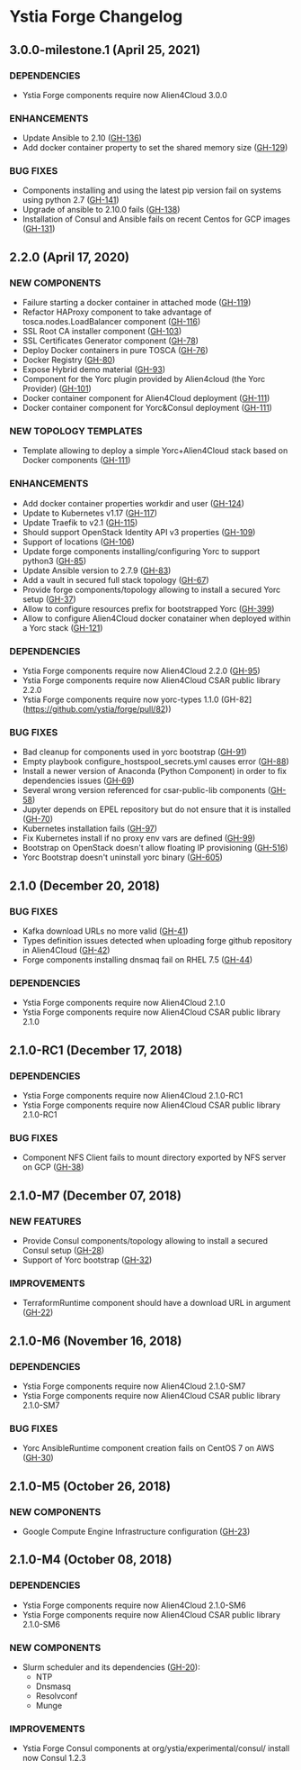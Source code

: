 # Ystia Forge Changelog

## 3.0.0-milestone.1 (April 25, 2021)

### DEPENDENCIES

* Ystia Forge components require now Alien4Cloud 3.0.0

### ENHANCEMENTS

* Update Ansible to 2.10 ([GH-136](https://github.com/ystia/forge/issues/136))
* Add docker container property to set the shared memory size ([GH-129](https://github.com/ystia/forge/issues/129))

### BUG FIXES

* Components installing and using the latest pip version fail on systems using python 2.7 ([GH-141](https://github.com/ystia/forge/issues/141))
* Upgrade of ansible to 2.10.0 fails ([GH-138](https://github.com/ystia/forge/issues/138))
* Installation of Consul and Ansible fails on recent Centos for GCP images ([GH-131](https://github.com/ystia/forge/issues/131))

## 2.2.0 (April 17, 2020)

### NEW COMPONENTS

* Failure starting a docker container in attached mode ([GH-119](https://github.com/ystia/forge/issues/119))
* Refactor HAProxy component to take advantage of tosca.nodes.LoadBalancer component ([GH-116](https://github.com/ystia/forge/issues/116))
* SSL Root CA installer component ([GH-103](https://github.com/ystia/forge/issues/103))
* SSL Certificates Generator component ([GH-78](https://github.com/ystia/forge/issues/78))
* Deploy Docker containers in pure TOSCA ([GH-76](https://github.com/ystia/forge/issues/76))
* Docker Registry ([GH-80](https://github.com/ystia/forge/issues/80))
* Expose Hybrid demo material ([GH-93](https://github.com/ystia/forge/issues/93))
* Component for the Yorc plugin provided by Alien4cloud (the Yorc Provider) ([GH-101](https://github.com/ystia/forge/issues/101))
* Docker container component for Alien4Cloud deployment ([GH-111](https://github.com/ystia/forge/issues/111))
* Docker container component for Yorc&Consul deployment ([GH-111](https://github.com/ystia/forge/issues/111))

### NEW TOPOLOGY TEMPLATES

* Template allowing to deploy a simple Yorc+Alien4Cloud stack based on Docker components ([GH-111](https://github.com/ystia/forge/issues/111))

### ENHANCEMENTS

* Add docker container properties workdir and user ([GH-124](https://github.com/ystia/forge/issues/124))
* Update to Kubernetes v1.17 ([GH-117](https://github.com/ystia/forge/issues/117))
* Update Traefik to v2.1 ([GH-115](https://github.com/ystia/forge/issues/115))
* Should support OpenStack Identity API v3 properties ([GH-109](https://github.com/ystia/forge/issues/109))
* Support of locations ([GH-106](https://github.com/ystia/forge/issues/106))
* Update forge components installing/configuring Yorc to support python3 ([GH-85](https://github.com/ystia/forge/issues/85))
* Update Ansible version to 2.7.9 ([GH-83](https://github.com/ystia/forge/issues/83))
* Add a vault in secured full stack topology ([GH-67](https://github.com/ystia/forge/issues/67))
* Provide forge components/topology allowing to install a secured Yorc setup ([GH-37](https://github.com/ystia/forge/issues/37))
* Allow to configure resources prefix for bootstrapped Yorc ([GH-399](https://github.com/ystia/yorc/issues/399))
* Allow to configure Alien4Cloud docker conatainer when deployed within a Yorc stack ([GH-121](https://github.com/ystia/forge/issues/121))

### DEPENDENCIES

* Ystia Forge components require now Alien4Cloud 2.2.0 ([GH-95](https://github.com/ystia/forge/issues/GH-95))
* Ystia Forge components require now Alien4Cloud CSAR public library 2.2.0
* Ystia Forge components require now yorc-types 1.1.0 (GH-82](https://github.com/ystia/forge/pull/82))

### BUG FIXES

* Bad cleanup for components used in yorc bootstrap ([GH-91](https://github.com/ystia/forge/issues/91))
* Empty playbook configure_hostspool_secrets.yml causes error ([GH-88](https://github.com/ystia/forge/issues/88))
* Install a newer version of Anaconda (Python Component) in order to fix dependencies issues ([GH-69](https://github.com/ystia/forge/issues/69))
* Several wrong version referenced for csar-public-lib components ([GH-58](https://github.com/ystia/forge/issues/58))
* Jupyter depends on EPEL repository but do not ensure that it is installed ([GH-70](https://github.com/ystia/forge/issues/70))
* Kubernetes installation fails ([GH-97](https://github.com/ystia/forge/issues/97))
* Fix Kubernetes install if no proxy env vars are defined ([GH-99](https://github.com/ystia/forge/issues/99))
* Bootstrap on OpenStack doesn't allow floating IP provisioning ([GH-516](https://github.com/ystia/yorc/issues/516))
* Yorc Bootstrap doesn't uninstall yorc binary ([GH-605](https://github.com/ystia/yorc/issues/605))

## 2.1.0 (December 20, 2018)

### BUG FIXES

* Kafka download URLs no more valid ([GH-41](https://github.com/ystia/forge/issues/41))
* Types definition issues detected when uploading forge github repository in Alien4Cloud ([GH-42](https://github.com/ystia/forge/issues/42))
* Forge components installing dnsmaq fail on RHEL 7.5  ([GH-44](https://github.com/ystia/forge/issues/44))

### DEPENDENCIES

* Ystia Forge components require now Alien4Cloud 2.1.0
* Ystia Forge components require now Alien4Cloud CSAR public library 2.1.0

## 2.1.0-RC1 (December 17, 2018)

### DEPENDENCIES

* Ystia Forge components require now Alien4Cloud 2.1.0-RC1
* Ystia Forge components require now Alien4Cloud CSAR public library 2.1.0-RC1

### BUG FIXES

* Component NFS Client fails to mount directory exported by NFS server on GCP ([GH-38](https://github.com/ystia/forge/issues/38))

## 2.1.0-M7 (December 07, 2018)

### NEW FEATURES

* Provide Consul components/topology allowing to install a secured Consul setup ([GH-28](https://github.com/ystia/forge/issues/28))
* Support of Yorc bootstrap ([GH-32](https://github.com/ystia/forge/issues/32))

### IMPROVEMENTS

* TerraformRuntime component should have a download URL in argument ([GH-22](https://github.com/ystia/forge/issues/22))

## 2.1.0-M6 (November 16, 2018)

### DEPENDENCIES

* Ystia Forge components require now Alien4Cloud 2.1.0-SM7
* Ystia Forge components require now Alien4Cloud CSAR public library 2.1.0-SM7

### BUG FIXES

* Yorc AnsibleRuntime component creation fails on CentOS 7 on AWS ([GH-30](https://github.com/ystia/forge/issues/30))


## 2.1.0-M5 (October 26, 2018)

### NEW COMPONENTS

* Google Compute Engine Infrastructure configuration ([GH-23](https://github.com/ystia/forge/issues/23))

## 2.1.0-M4 (October 08, 2018)

### DEPENDENCIES

* Ystia Forge components require now Alien4Cloud 2.1.0-SM6
* Ystia Forge components require now Alien4Cloud CSAR public library 2.1.0-SM6

### NEW COMPONENTS

* Slurm scheduler and its dependencies ([GH-20](https://github.com/ystia/forge/issues/20)):
  * NTP
  * Dnsmasq
  * Resolvconf
  * Munge

### IMPROVEMENTS

* Ystia Forge Consul components at org/ystia/experimental/consul/ install now Consul 1.2.3
